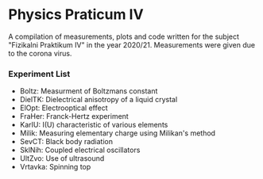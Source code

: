 # Physics Praticum IV
A compilation of measurements, plots and code written for the subject "Fizikalni Praktikum IV" in the year 2020/21. Measurements were given due to the corona virus.

### Experiment List
* Boltz: Measurment of Boltzmans constant
* DielTK: Dielectrical anisotropy of a liquid crystal
* ElOpt: Electrooptical effect
* FraHer: Franck-Hertz experiment
* KarIU: I(U) characteristic of various elements
* Milik: Measuring elementary charge using Milikan's method
* SevCT: Black body radiation
* SklNih: Coupled electrical oscillators
* UltZvo: Use of ultrasound
* Vrtavka: Spinning top
